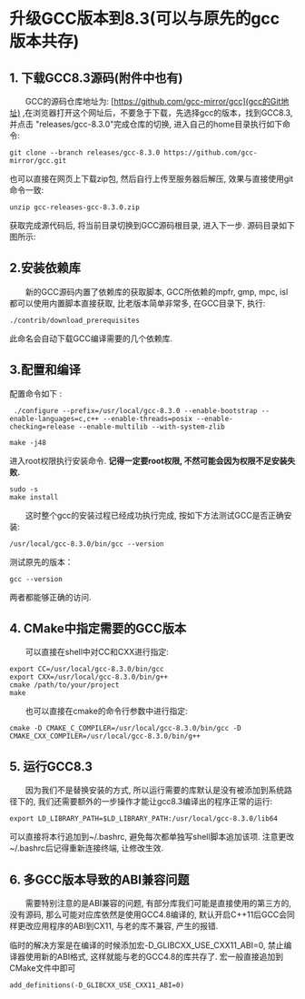 # 升级GCC版本到8.3(可以与原先的gcc版本共存)

## 1. 下载GCC8.3源码(附件中也有)

&emsp;&emsp;GCC的源码仓库地址为: [https://github.com/gcc-mirror/gcc](gcc的Git地址) ,在浏览器打开这个网址后，不要急于下载，先选择gcc的版本，找到GCC8.3, 并点击 "releases/gcc-8.3.0"完成仓库的切换, 进入自己的home目录执行如下命令:

```shell
git clone --branch releases/gcc-8.3.0 https://github.com/gcc-mirror/gcc.git
```

也可以直接在网页上下载zip包, 然后自行上传至服务器后解压, 效果与直接使用git命令一致:

```shell
unzip gcc-releases-gcc-8.3.0.zip
```

获取完成源代码后, 将当前目录切换到GCC源码根目录, 进入下一步. 源码目录如下图所示:

## 2.安装依赖库

&emsp;&emsp;新的GCC源码内置了依赖库的获取脚本, GCC所依赖的mpfr, gmp, mpc, isl都可以使用内置脚本直接获取, 比老版本简单非常多, 
在GCC目录下, 执行:

```shell
./contrib/download_prerequisites
```

此命名会自动下载GCC编译需要的几个依赖库. 

## 3.配置和编译

配置命令如下 :

```shell
 ./configure --prefix=/usr/local/gcc-8.3.0 --enable-bootstrap --enable-languages=c,c++ --enable-threads=posix --enable-checking=release --enable-multilib --with-system-zlib
```

```shell
make -j48
```

进入root权限执行安装命令. **记得一定要root权限, 不然可能会因为权限不足安装失败.**

```shell
sudo -s
make install
```

&emsp;&emsp;这时整个gcc的安装过程已经成功执行完成, 按如下方法测试GCC是否正确安装:

```shell
/usr/local/gcc-8.3.0/bin/gcc --version
```

测试原先的版本：

```
gcc --version
```

两者都能够正确的访问.

## 4. CMake中指定需要的GCC版本

&emsp;&emsp;可以直接在shell中对CC和CXX进行指定:

```shell
export CC=/usr/local/gcc-8.3.0/bin/gcc
export CXX=/usr/local/gcc-8.3.0/bin/g++
cmake /path/to/your/project
make
```

&emsp;&emsp;也可以直接在cmake的命令行参数中进行指定:

```shell
cmake -D CMAKE_C_COMPILER=/usr/local/gcc-8.3.0/bin/gcc -D CMAKE_CXX_COMPILER=/usr/local/gcc-8.3.0/bin/g++
```

## 5. 运行GCC8.3

&emsp;&emsp;因为我们不是替换安装的方式, 所以运行需要的库默认是没有被添加到系统路径下的, 我们还需要额外的一步操作才能让gcc8.3编译出的程序正常的运行:

```shell
export LD_LIBRARY_PATH=$LD_LIBRARY_PATH:/usr/local/gcc-8.3.0/lib64
```

可以直接将本行追加到~/.bashrc, 避免每次都单独写shell脚本追加该项. 注意更改~/.bashrc后记得重新连接终端, 让修改生效.

## 6. 多GCC版本导致的ABI兼容问题

&emsp;&emsp;需要特别注意的是ABI兼容的问题, 有部分库我们可能是直接使用的第三方的, 没有源码, 那么可能对应库依然是使用GCC4.8编译的, 默认开启C++11后GCC会同样更改应用程序的ABI到CX11, 与老的库不兼容, 产生的报错.

临时的解决方案是在编译的时候添加宏-D_GLIBCXX_USE_CXX11_ABI=0, 禁止编译器使用新的ABI格式, 这样就能与老的GCC4.8的库共存了. 宏一般直接追加到CMake文件中即可

```
add_definitions(-D_GLIBCXX_USE_CXX11_ABI=0)
```

